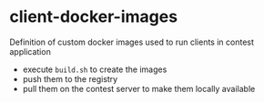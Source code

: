 # client-docker-images
Definition of custom docker images used to run clients in contest application

- execute `build.sh` to create the images
- push them to the registry
- pull them on the contest server to make them locally available
